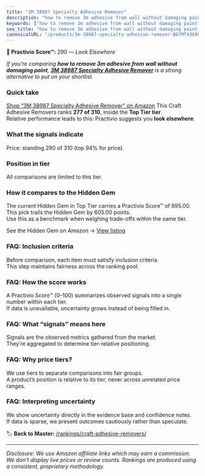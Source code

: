 ```yaml
---
title: "3M 38987 Specialty Adhesive Remover"
description: "how to remove 3m adhesive from wall without damaging paint: Data-driven ranking using the Practivio Score™. Positioned by quality, value, demand, findability,…"
keywords: ["how to remove 3m adhesive from wall without damaging paint"]
seo_title: "how to remove 3m adhesive from wall without damaging paint — Look Elsewhere (2025)"
canonicalURL: "/products/3m-38987-specialty-adhesive-remover-B07MT4369C/"
---
```


**🚫 Practivio Score™:** 290 — _Look Elsewhere_


*If you're comparing **how to remove 3m adhesive from wall without damaging paint**, **[3M 38987 Specialty Adhesive Remover](https://www.amazon.com/dp/B07MT4369C?tag=practivio-20)** is a strong alternative to put on your shortlist.*
### Quick take
[Shop “3M 38987 Specialty Adhesive Remover” on Amazon](https://www.amazon.com/dp/B07MT4369C?tag=practivio-20)
This Craft Adhesive Removers ranks **277 of 310**, inside the **Top Tier tier**.  
Relative performance leads to this: Practivio suggests you **look elsewhere**.

### What the signals indicate
Price: standing 290 of 310 (top 94% for price).  

### Position in tier
All comparisons are limited to this tier.

### How it compares to the Hidden Gem
The current Hidden Gem in Top Tier carries a Practivio Score™ of 895.00.  
This pick trails the Hidden Gem by 605.00 points.  
Use this as a benchmark when weighing trade-offs within the same tier.  

See the Hidden Gem on Amazon → [View listing](https://www.amazon.com/dp/B00FJF0O2K?tag=practivio-20)

### FAQ: Inclusion criteria
Before comparison, each item must satisfy inclusion criteria.  
This step maintains fairness across the ranking pool.

### FAQ: How the score works
A Practivio Score™ (0–100) summarizes observed signals into a single number within each tier.  
If data is unavailable, uncertainty grows instead of being filled in.

### FAQ: What “signals” means here
Signals are the observed metrics gathered from the market.  
They’re aggregated to determine tier-relative positioning.

### FAQ: Why price tiers?
We use tiers to separate comparisons into fair groups.  
A product’s position is relative to its tier, never across unrelated price ranges.

### FAQ: Interpreting uncertainty
We show uncertainty directly in the evidence base and confidence notes.  
If data is sparse, we present outcomes cautiously rather than speculate.


🏷️ **Back to Master:** [/rankings/craft-adhesive-removers/](/rankings/craft-adhesive-removers/)

---
_Disclosure: We use Amazon affiliate links which may earn a commission. We don’t display live prices or review counts. Rankings are produced using a consistent, proprietary methodology._
